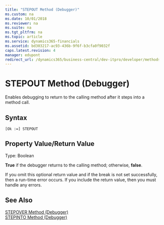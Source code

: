 ```yaml
---
title: "STEPOUT Method (Debugger)"
ms.custom: na
ms.date: 10/01/2018
ms.reviewer: na
ms.suite: na
ms.tgt_pltfrm: na
ms.topic: article
ms.service: dynamics365-financials
ms.assetid: bd303217-ac93-436b-9f6f-b3cfa0f9032f
caps.latest.revision: 4
manager: edupont
redirect_url: /dynamics365/business-central/dev-itpro/developer/methods-auto/al-method-reference
---
```


 

# STEPOUT Method (Debugger)
Enables debugging to return to the calling method after it steps into a method call.  
  
## Syntax  
  
```  
[Ok :=] STEPOUT   
```  
  
## Property Value/Return Value  
 Type: Boolean  
  
 **True** if the debugger returns to the calling method; otherwise, **false**.  
  
 If you omit this optional return value and if the break is not set successfully, then a run-time error occurs. If you include the return value, then you must handle any errors.  
  
## See Also  
[STEPOVER Method \(Debugger\)](devenv-STEPOVER-Method-Debugger.md)   
[STEPINTO Method \(Debugger\)](devenv-STEPINTO-Method-Debugger.md)  
<!--  [Breakpoints](Breakpoints.md)  -->